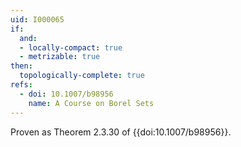 ```yaml
---
uid: I000065
if:
  and:
  - locally-compact: true
  - metrizable: true
then:
  topologically-complete: true
refs:
  - doi: 10.1007/b98956
    name: A Course on Borel Sets
---
```

Proven as Theorem 2.3.30 of {{doi:10.1007/b98956}}.
